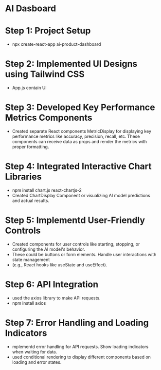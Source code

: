 # AI Dasboard
# Step 1: Project Setup
- npx create-react-app ai-product-dashboard
# Step 2: Implemented UI Designs using Tailwind CSS
- App.js contain UI
# Step 3: Developed Key Performance Metrics Components
- Created separate React components MetricDisplay for displaying key performance metrics like accuracy, precision, recall, etc.
These components can receive data as props and render the metrics with proper formatting.
# Step 4: Integrated Interactive Chart Libraries
- npm install chart.js react-chartjs-2
- Created ChartDisplay Component or visualizing AI model predictions and actual results.
# Step 5: Implementd User-Friendly Controls
- Created components for user controls like starting, stopping, or configuring the AI model's behavior.
- These could be buttons or form elements. Handle user interactions with state management
- (e.g., React hooks like useState and useEffect).
# Step 6: API Integration
- used the axios library to make API requests.
- npm install axios
# Step 7: Error Handling and Loading Indicators
- mplementd error handling for API requests. Show loading indicators when waiting for data.
- used conditional rendering to display different components based on loading and error states.
